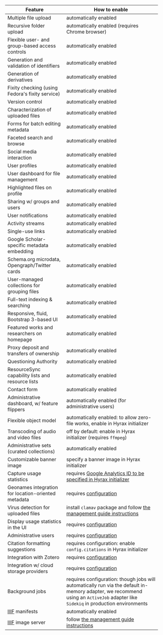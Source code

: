 | Feature | How to enable |
| ------- | ------------- |
| Multiple file upload | automatically enabled |
| Recursive folder upload | automatically enabled (requires Chrome browser)
| Flexible user- and group-based access controls | automatically enabled |
| Generation and validation of identifiers | automatically enabled |
| Generation of derivatives | automatically enabled |
| Fixity checking (using Fedora's fixity service) | automatically enabled |
| Version control | automatically enabled |
| Characterization of uploaded files | automatically enabled |
| Forms for batch editing metadata | automatically enabled |
| Faceted search and browse | automatically enabled |
| Social media interaction | automatically enabled |
| User profiles | automatically enabled |
| User dashboard for file management | automatically enabled |
| Highlighted files on profile | automatically enabled |
| Sharing w/ groups and users | automatically enabled |
| User notifications | automatically enabled |
| Activity streams | automatically enabled |
| Single-use links | automatically enabled |
| Google Scholar-specific metadata embedding | automatically enabled |
| Schema.org microdata, Opengraph/Twitter cards | automatically enabled |
| User-managed collections for grouping files | automatically enabled |
| Full-text indexing & searching | automatically enabled |
| Responsive, fluid, Bootstrap 3-based UI | automatically enabled |
| Featured works and researchers on homepage | automatically enabled |
| Proxy deposit and transfers of ownership | automatically enabled |
| Questioning Authority | automatically enabled |
| ResourceSync capability lists and resource lists | automatically enabled |
| Contact form | automatically enabled |
| Administrative dashboard, w/ feature flippers | automatically enabled (for administrative users) |
| Flexible object model | automatically enabled: to allow zero-file works, enable in Hyrax initializer |
| Transcoding of audio and video files | off by default: enable in Hyrax initializer (requires `ffmpeg`) |
| Administrative sets (curated collections) | automatically enabled |
| Customizable banner image | specify a banner image in Hyrax initializer |
| Capture usage statistics | requires [Google Analytics ID to be specified in Hyrax initializer](https://github.com/samvera/hyrax/wiki/Hyrax-Management-Guide#capturing-usage) |
| Geonames integration for location-oriented metadata | requires [configuration](https://github.com/samvera/hyrax/wiki/Hyrax-Management-Guide#geonames) |
| Virus detection for uploaded files | install `clamav` package and follow [the management guide instructions](https://github.com/samvera/hyrax/wiki/Hyrax-Management-Guide#virus-checking) |
| Display usage statistics in the UI | requires [configuration](https://github.com/samvera/hyrax/wiki/Hyrax-Management-Guide#displaying-usage-in-the-ui) |
| Administrative users | requires [configuration](https://github.com/samvera/hyrax/wiki/Making-Admin-Users-in-Hyrax) |
| Citation formatting suggestions | requires configuration: enable `config.citations` in Hyrax initializer |
| Integration with Zotero | requires [configuration](https://github.com/samvera/hyrax/wiki/Hyrax-Management-Guide#zotero-integration) |
| Integration w/ cloud storage providers | requires [configuration](https://github.com/samvera/hyrax/wiki/Hyrax-Management-Guide#integration-with-dropbox-box-etc) |
| Background jobs | requires configuration: though jobs will automatically run via the default in-memory adapter, we recommend using an `ActiveJob` adapter like `Sidekiq` in production environments |
| [IIIF](http://iiif.io/) manifests | automatically enabled |
| [IIIF](http://iiif.io/) image server | follow [the management guide instructions](https://github.com/samvera/hyrax/wiki/Hyrax-Management-Guide#image-server) |
